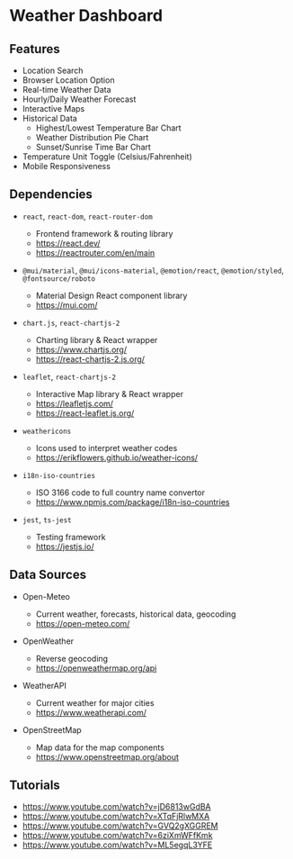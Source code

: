 # Weather Dashboard

## Features

- Location Search
- Browser Location Option
- Real-time Weather Data
- Hourly/Daily Weather Forecast
- Interactive Maps
- Historical Data
  - Highest/Lowest Temperature Bar Chart
  - Weather Distribution Pie Chart
  - Sunset/Sunrise Time Bar Chart
- Temperature Unit Toggle (Celsius/Fahrenheit)
- Mobile Responsiveness

## Dependencies

- `react`, `react-dom`, `react-router-dom`

  - Frontend framework & routing library
  - https://react.dev/
  - https://reactrouter.com/en/main

- `@mui/material`, `@mui/icons-material`, `@emotion/react`, `@emotion/styled`, `@fontsource/roboto`

  - Material Design React component library
  - https://mui.com/

- `chart.js`, `react-chartjs-2`

  - Charting library & React wrapper
  - https://www.chartjs.org/
  - https://react-chartjs-2.js.org/

- `leaflet`, `react-chartjs-2`

  - Interactive Map library & React wrapper
  - https://leafletjs.com/
  - https://react-leaflet.js.org/

- `weathericons`

  - Icons used to interpret weather codes
  - https://erikflowers.github.io/weather-icons/

- `i18n-iso-countries`

  - ISO 3166 code to full country name convertor
  - https://www.npmjs.com/package/i18n-iso-countries

- `jest`, `ts-jest`

  - Testing framework
  - https://jestjs.io/

## Data Sources

- Open-Meteo

  - Current weather, forecasts, historical data, geocoding
  - https://open-meteo.com/

- OpenWeather

  - Reverse geocoding
  - https://openweathermap.org/api

- WeatherAPI

  - Current weather for major cities
  - https://www.weatherapi.com/

- OpenStreetMap

  - Map data for the map components
  - https://www.openstreetmap.org/about

## Tutorials
 - https://www.youtube.com/watch?v=jD6813wGdBA
 - https://www.youtube.com/watch?v=XTqFjRlwMXA
 - https://www.youtube.com/watch?v=GVQ2gXGGREM
 - https://www.youtube.com/watch?v=6ziXmWFfKmk
 - https://www.youtube.com/watch?v=ML5egqL3YFE
